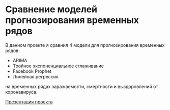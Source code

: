 # Сравнение моделей прогнозирования временных рядов

В данном проекте я сравнил 4 модели для прогнозирования временных рядов:

- ARIMA
- Тройное экспоненциальное сглаживание
- Facebook Prophet
- Линейная регрессия

на временных рядах заражаемости, смертности и выздоровлений от коронавируса.

[Презентация проекта](https://docs.google.com/presentation/d/1Ae4l-7Rk-yyYfva2srYpRQW1ZygrMesLDrZYq9ghA-U/edit?usp=sharing)
